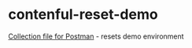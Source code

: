 # contenful-reset-demo
[Collection file for Postman](https://github.com/marianoa/contenful-reset-demo/blob/master/Colorful%20Demo%20Reset.postman_collection.json) - resets demo environment


